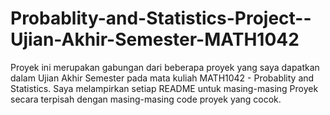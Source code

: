 # Probablity-and-Statistics-Project--Ujian-Akhir-Semester-MATH1042

Proyek ini merupakan gabungan dari beberapa proyek yang saya dapatkan dalam Ujian Akhir Semester pada mata kuliah MATH1042 - Probablity and Statistics.
Saya melampirkan setiap README untuk masing-masing Proyek secara terpisah dengan masing-masing code proyek yang cocok.
